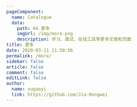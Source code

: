 ```yaml
---
pageComponent:
  name: Catalogue
  data:
    path: 04.更多
    imgUrl: /img/more.png
    description: 学习、面试、在线工具等更多文章和页面
title: 更多
date: 2020-03-11 21:50:56
permalink: /more/
sidebar: false
article: false
comment: false
editLink: false
author:
  name: xugaoyi
  link: https://github.com/Jia-Hongwei
---
```

